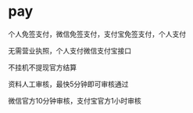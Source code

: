 # pay
个人免签支付，微信免签支付，支付宝免签支付，个人支付

无需营业执照，个人支付微信支付宝接口

不挂机不提现官方结算

资料人工审核，最快5分钟即可审核通过

微信官方10分钟审核，支付宝官方1小时审核
